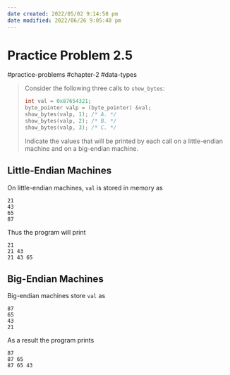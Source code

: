 ```yaml
---
date created: 2022/05/02 9:14:58 pm
date modified: 2022/06/26 9:05:40 pm
---
```


# Practice Problem 2.5

#practice-problems #chapter-2 #data-types

> Consider the following three calls to `show_bytes`:
>
> ```c
> int val = 0x87654321;
> byte_pointer valp = (byte_pointer) &val;
> show_bytes(valp, 1); /* A. */
> show_bytes(valp, 2); /* B. */
> show_bytes(valp, 3); /* C. */
> ```
>
> Indicate the values that will be printed by each call on a little-endian machine and on a big-endian machine.

## Little-Endian Machines

On little-endian machines, `val` is stored in memory as

```
21
43
65
87
```

Thus the program will print

```
21
21 43
21 43 65
```

## Big-Endian Machines

Big-endian machines store `val` as

```
87
65
43
21
```

As a result the program prints

```
87
87 65
87 65 43
```
